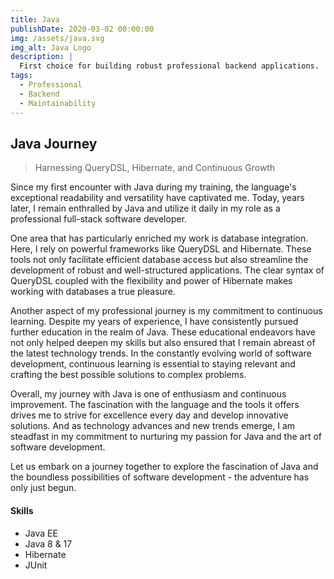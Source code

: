 ```yaml
---
title: Java
publishDate: 2020-03-02 00:00:00
img: /assets/java.svg
img_alt: Java Logo
description: |
  First choice for building robust professional backend applications. 
tags:
  - Professional
  - Backend
  - Maintainability
---
```



## Java Journey

> Harnessing QueryDSL, Hibernate, and Continuous Growth

Since my first encounter with Java during my training, the language's exceptional readability and versatility have captivated me. Today, years later, I remain enthralled by Java and utilize it daily in my role as a professional full-stack software developer.

One area that has particularly enriched my work is database integration. Here, I rely on powerful frameworks like QueryDSL and Hibernate. These tools not only facilitate efficient database access but also streamline the development of robust and well-structured applications. The clear syntax of QueryDSL coupled with the flexibility and power of Hibernate makes working with databases a true pleasure.

Another aspect of my professional journey is my commitment to continuous learning. Despite my years of experience, I have consistently pursued further education in the realm of Java. These educational endeavors have not only helped deepen my skills but also ensured that I remain abreast of the latest technology trends. In the constantly evolving world of software development, continuous learning is essential to staying relevant and crafting the best possible solutions to complex problems.

Overall, my journey with Java is one of enthusiasm and continuous improvement. The fascination with the language and the tools it offers drives me to strive for excellence every day and develop innovative solutions. And as technology advances and new trends emerge, I am steadfast in my commitment to nurturing my passion for Java and the art of software development.

Let us embark on a journey together to explore the fascination of Java and the boundless possibilities of software development - the adventure has only just begun.
#### Skills

- Java EE
- Java 8 & 17
- Hibernate
- JUnit
